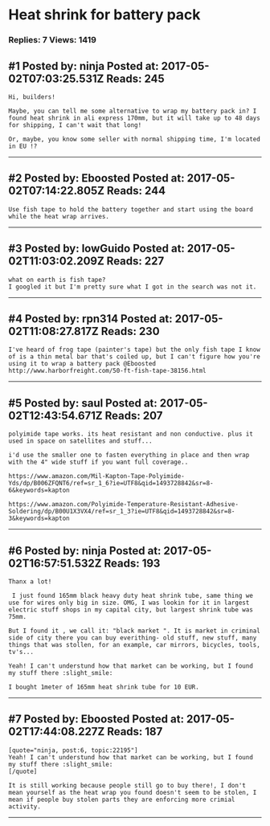# Heat shrink for battery pack

### Replies: 7 Views: 1419

## \#1 Posted by: ninja Posted at: 2017-05-02T07:03:25.531Z Reads: 245

```
Hi, builders!

Maybe, you can tell me some alternative to wrap my battery pack in? I found heat shrink in ali express 170mm, but it will take up to 48 days for shipping, I can't wait that long! 

Or, maybe, you know some seller with normal shipping time, I'm located in EU !?
```

---
## \#2 Posted by: Eboosted Posted at: 2017-05-02T07:14:22.805Z Reads: 244

```
Use fish tape to hold the battery together and start using the board while the heat wrap arrives.
```

---
## \#3 Posted by: lowGuido Posted at: 2017-05-02T11:03:02.209Z Reads: 227

```
what on earth is fish tape?
I googled it but I'm pretty sure what I got in the search was not it.
```

---
## \#4 Posted by: rpn314 Posted at: 2017-05-02T11:08:27.817Z Reads: 230

```
I've heard of frog tape (painter's tape) but the only fish tape I know of is a thin metal bar that's coiled up, but I can't figure how you're using it to wrap a battery pack @Eboosted 
http://www.harborfreight.com/50-ft-fish-tape-38156.html
```

---
## \#5 Posted by: saul Posted at: 2017-05-02T12:43:54.671Z Reads: 207

```
polyimide tape works. its heat resistant and non conductive. plus it used in space on satellites and stuff...

i'd use the smaller one to fasten everything in place and then wrap with the 4" wide stuff if you want full coverage..

https://www.amazon.com/Mil-Kapton-Tape-Polyimide-Yds/dp/B006ZFQNT6/ref=sr_1_6?ie=UTF8&qid=1493728842&sr=8-6&keywords=kapton

https://www.amazon.com/Polyimide-Temperature-Resistant-Adhesive-Soldering/dp/B00U1X3VX4/ref=sr_1_3?ie=UTF8&qid=1493728842&sr=8-3&keywords=kapton
```

---
## \#6 Posted by: ninja Posted at: 2017-05-02T16:57:51.532Z Reads: 193

```
Thanx a lot!

 I just found 165mm black heavy duty heat shrink tube, same thing we use for wires only big in size. OMG, I was lookin for it in largest electric stuff shops in my capital city, but largest shrink tube was 75mm. 

But I found it , we call it: "black market ". It is market in criminal side of city there you can buy everithing- old stuff, new stuff, many things that was stollen, for an example, car mirrors, bicycles, tools, tv's... 

Yeah! I can't understund how that market can be working, but I found my stuff there :slight_smile:

I bought 1meter of 165mm heat shrink tube for 10 EUR.
```

---
## \#7 Posted by: Eboosted Posted at: 2017-05-02T17:44:08.227Z Reads: 187

```
[quote="ninja, post:6, topic:22195"]
Yeah! I can't understund how that market can be working, but I found my stuff there :slight_smile:
[/quote]

It is still working because people still go to buy there!, I don't mean yourself as the heat wrap you found doesn't seem to be stolen, I mean if people buy stolen parts they are enforcing more crimial activity.
```

---
